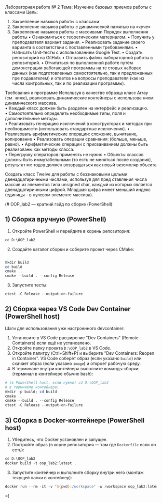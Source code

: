 Лабораторная работа № 2 
Тема: Изучение базовых приемов работы с классами 
Цель:  
1. Закрепление навыков работы с классами 
2. Закрепление навыков работы с динамической памятью на «куче» 
3. Закрепление навыков работы с массивами 
Порядок выполнения работы 
• Ознакомиться с теоретическим материалом. 
• Получить у преподавателя вариант задания. 
• Реализовать задание своего варианта в соответствии с поставленными требованиями. 
• Написать Unit-тесты с использованием Google Test. 
• Создать репозиторий на GitHub. 
• Отправить файлы лабораторной работы в репозиторий. 
• Отчитаться по выполненной работе путём демонстрации работающей программы на те
стовых наборах данных (как подготовленных самостоятельно, так и предложенных пре
подавателем) и ответов на вопросы преподавателя (как из числа контрольных, так и по 
реализации программы).

Требования к программе 
Используя в качестве образца класс Array (см. ниже), реализовать динамические контейнеры с использова
нием динамического массива.  
• Каждый класс должен быть разделен на интерфейс и реализацию.  
• Самостоятельно определить необходимые типы, поля и дополнительные методы.  
• Реализовать генерацию исключений в конструкторах и методах при необходимости (использовать 
стандартные исключения). 
• Реализовать арифметические операции: сложение, вычитание, копирование 
• Реализовать операции сравнения: (больше, меньше, равно). 
• Арифметические операции с присваиванием должны быть реализованы как методы класса.  
• Перегрузку операторов применять не нужно 
• Объекты классов должны быть иммутабельными (то есть не меняться после создания), результат ме
тодов должен возвращаться как новый экземпляр объекта 

Создать класс Twelve для работы с беззнаковыми целыми двенадцатиричными числами, используя для пред
ставления числа массив из элементов типа unsigned char, каждый из которых является двенадцатиричными 
цифрой. Младшая цифра имеет меньший индекс (единицы – в нулевом элементе массива). 

(# OOP_lab2 — краткий гайд по сборке (PowerShell)

## 1) Сборка вручную (PowerShell)

1. Откройте PowerShell и перейдите в корень репозитория:

```powershell
cd D:\OOP_lab2
```

2. Создайте каталог сборки и соберите проект через CMake:

```powershell

mkdir build
cd build
cmake ..                       
cmake --build . --config Release
```

3. Запустите тесты:

```powershell
ctest -C Release --output-on-failure
```



## 2) Сборка через VS Code Dev Container (PowerShell host)


Шаги для использования уже настроенного devcontainer:

1. Установите в VS Code расширение "Dev Containers" (Remote - Containers) если ещё не установлено.
2. Откройте папку проекта `D:\OOP_lab2` в VS Code.
3. Откройте палитру (Ctrl+Shift+P) и выберите "Dev Containers: Reopen in Container". VS Code соберёт образ (если указано `build`) или скачает образ (если указано `image`) и откроет рабочую среду.
4. В терминале внутри контейнера выполните команды сборки (терминал в контейнере обычно bash):

```powershell
# (в PowerShell host, если нужно) cd D:\OOP_lab2
# в терминале контейнера:
mkdir -p build; cd build
cmake ..
cmake --build . --config Release
ctest -C Release --output-on-failure
```

## 3) Сборка в Docker-контейнере (PowerShell host)

1. Убедитесь, что Docker установлен и запущен.
2. Постройте образ (в корне репозитория — там где `Dockerfile` если он есть):

```powershell
cd D:\OOP_lab2
docker build -t oop_lab2:latest .
```

3. Запустите контейнер и выполните сборку внутри него (монтаж текущей папки в контейнер):

```powershell
docker run --rm -it -v "${pwd}:/workspace" -w /workspace oop_lab2:latest bash -lc "cmake -S . -B build && cmake --build build -- -j && ctest --test-dir build --output-on-failure"
```
=)
